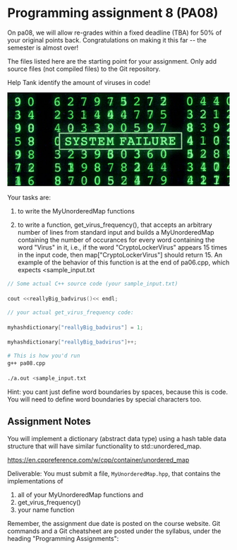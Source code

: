 Programming assignment 8 (PA08)
==============================

On pa08, we will allow re-grades within a fixed deadline (TBA) for 50% of your original points back. 
Congratulations on making it this far -- the semester is almost over! 

The files listed here are the starting point for your assignment. 
Only add source files (not compiled files) to the Git repository.

Help Tank identify the amount of viruses in code!

![matrix](matrix.png)

Your tasks are:

1. to write the MyUnorderedMap functions

2. to write a function, get_virus_frequency(), that accepts an
arbitrary number of lines from standard input and builds a MyUnorderedMap containing the
number of occurances for every word containing the word "Virus" in it, i.e., if the word
"CryptoLockerVirus" appears 15 times in the input code, then map["CryptoLockerVirus"] should return 15.
An example of the behavior of this function is at the end of pa06.cpp, which expects \<sample_input.txt


```cpp
// Some actual C++ source code (your sample_input.txt)

cout <<reallyBig_badvirus()<< endl;
```

```cpp
// your actual get_virus_frequency code:

myhashdictionary["reallyBig_badvirus"] = 1;

myhashdictionary["reallyBig_badvirus"]++;
```

```sh
# This is how you'd run
g++ pa08.cpp

./a.out <sample_input.txt
```

Hint: you cant just define word boundaries by spaces, because this is code. 
You will need to define word boundaries by special characters too.

## Assignment Notes
You will implement a dictionary (abstract data type) using a hash table
data structure that will have similar functionality to std::unordered_map.

https://en.cppreference.com/w/cpp/container/unordered_map

Deliverable: You must submit a file, `MyUnorderedMap.hpp`, that contains the implementations of 
1. all of your MyUnorderedMap functions and
2. get_virus_frequency()
3. your name function

Remember, the assignment due date is posted on the course website.
Git commands and a Git cheatsheet are posted under the syllabus, under the heading "Programming Assignments":

